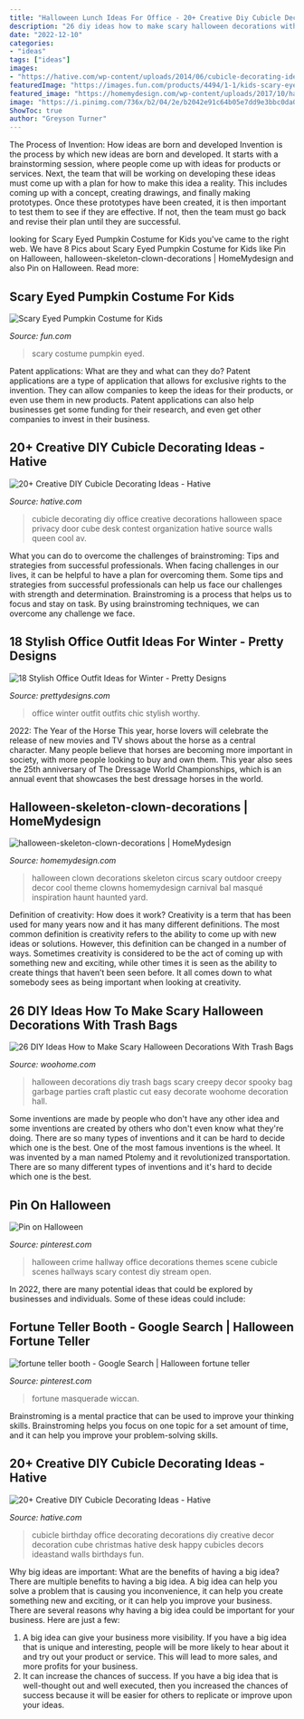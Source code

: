 ```yaml
---
title: "Halloween Lunch Ideas For Office - 20+ Creative Diy Cubicle Decorating Ideas"
description: "26 diy ideas how to make scary halloween decorations with trash bags"
date: "2022-12-10"
categories:
- "ideas"
tags: ["ideas"]
images:
- "https://hative.com/wp-content/uploads/2014/06/cubicle-decorating-ideas/20-office-cubicle-decorating-ideas.jpg"
featuredImage: "https://images.fun.com/products/4494/1-1/kids-scary-eyed-pumpkin-costume.jpg"
featured_image: "https://homemydesign.com/wp-content/uploads/2017/10/halloween-skeleton-clown-decorations.jpg"
image: "https://i.pinimg.com/736x/b2/04/2e/b2042e91c64b05e7dd9e3bbc0da0b233--crime-scenes-hallways.jpg"
ShowToc: true
author: "Greyson Turner"
---
```



The Process of Invention: How ideas are born and developed
Invention is the process by which new ideas are born and developed. It starts with a brainstorming session, where people come up with ideas for products or services. Next, the team that will be working on developing these ideas must come up with a plan for how to make this idea a reality. This includes coming up with a concept, creating drawings, and finally making prototypes. Once these prototypes have been created, it is then important to test them to see if they are effective. If not, then the team must go back and revise their plan until they are successful.

	

		
looking for Scary Eyed Pumpkin Costume for Kids you've came to the right web. We have 8 Pics about Scary Eyed Pumpkin Costume for Kids like Pin on Halloween, halloween-skeleton-clown-decorations | HomeMydesign and also Pin on Halloween. Read more:
		
    
## Scary Eyed Pumpkin Costume For Kids

<img loading=lazy src="https://images.fun.com/products/4494/1-1/kids-scary-eyed-pumpkin-costume.jpg" onerror="this.onerror=null;this.src='https://tse2.mm.bing.net/th?id=OIP.uCN2q41siOdVtR5LP9w3pAHaKl&amp;pid=15.1';" alt="Scary Eyed Pumpkin Costume for Kids">

_Source: fun.com_

>scary costume pumpkin eyed. 

	

Patent applications: What are they and what can they do?
Patent applications are a type of application that allows for exclusive rights to the invention. They can allow companies to keep the ideas for their products, or even use them in new products. Patent applications can also help businesses get some funding for their research, and even get other companies to invest in their business.

    
## 20+ Creative DIY Cubicle Decorating Ideas - Hative

<img loading=lazy src="https://hative.com/wp-content/uploads/2014/06/cubicle-decorating-ideas/20-office-cubicle-decorating-ideas.jpg" onerror="this.onerror=null;this.src='https://tse2.mm.bing.net/th?id=OIP.EKOs4CpKpLtYMsyDkY9fvgHaHa&amp;pid=15.1';" alt="20+ Creative DIY Cubicle Decorating Ideas - Hative">

_Source: hative.com_

>cubicle decorating diy office creative decorations halloween space privacy door cube desk contest organization hative source walls queen cool av. 

	

What you can do to overcome the challenges of brainstroming: Tips and strategies from successful professionals.
When facing challenges in our lives, it can be helpful to have a plan for overcoming them. Some tips and strategies from successful professionals can help us face our challenges with strength and determination. Brainstroming is a process that helps us to focus and stay on task. By using brainstroming techniques, we can overcome any challenge we face.

    
## 18 Stylish Office Outfit Ideas For Winter - Pretty Designs

<img loading=lazy src="http://www.prettydesigns.com/wp-content/uploads/2017/12/18-stylish-office-outfit-ideas-for-winter-2018-3.jpg" onerror="this.onerror=null;this.src='https://tse1.mm.bing.net/th?id=OIP.Lj8F81_6lOQ998AIc3qUBgHaLL&amp;pid=15.1';" alt="18 Stylish Office Outfit Ideas for Winter - Pretty Designs">

_Source: prettydesigns.com_

>office winter outfit outfits chic stylish worthy. 

	

2022: The Year of the Horse
This year, horse lovers will celebrate the release of new movies and TV shows about the horse as a central character. Many people believe that horses are becoming more important in society, with more people looking to buy and own them. This year also sees the 25th anniversary of The Dressage World Championships, which is an annual event that showcases the best dressage horses in the world.

    
## Halloween-skeleton-clown-decorations | HomeMydesign

<img loading=lazy src="https://homemydesign.com/wp-content/uploads/2017/10/halloween-skeleton-clown-decorations.jpg" onerror="this.onerror=null;this.src='https://tse2.mm.bing.net/th?id=OIP.hratISsFIZerPP-aowDYNQHaJ4&amp;pid=15.1';" alt="halloween-skeleton-clown-decorations | HomeMydesign">

_Source: homemydesign.com_

>halloween clown decorations skeleton circus scary outdoor creepy decor cool theme clowns homemydesign carnival bal masqué inspiration haunt haunted yard. 

	

Definition of creativity: How does it work?
Creativity is a term that has been used for many years now and it has many different definitions. The most common definition is creativity refers to the ability to come up with new ideas or solutions. However, this definition can be changed in a number of ways. Sometimes creativity is considered to be the act of coming up with something new and exciting, while other times it is seen as the ability to create things that haven’t been seen before. It all comes down to what somebody sees as being important when looking at creativity.

    
## 26 DIY Ideas How To Make Scary Halloween Decorations With Trash Bags

<img loading=lazy src="http://www.woohome.com/wp-content/uploads/2013/10/Diy-Halloween-items-With-Trash-Bags-18.jpg" onerror="this.onerror=null;this.src='https://tse2.mm.bing.net/th?id=OIP.aHrq0KDizTT1XHbtmkX9ngHaJ4&amp;pid=15.1';" alt="26 DIY Ideas How to Make Scary Halloween Decorations With Trash Bags">

_Source: woohome.com_

>halloween decorations diy trash bags scary creepy decor spooky bag garbage parties craft plastic cut easy decorate woohome decoration hall. 

	

Some inventions are made by people who don't have any other idea and some inventions are created by others who don't even know what they're doing. There are so many types of inventions and it can be hard to decide which one is the best. One of the most famous inventions is the wheel. It was invented by a man named Ptolemy and it revolutionized transportation. There are so many different types of inventions and it's hard to decide which one is the best.

    
## Pin On Halloween

<img loading=lazy src="https://i.pinimg.com/736x/b2/04/2e/b2042e91c64b05e7dd9e3bbc0da0b233--crime-scenes-hallways.jpg" onerror="this.onerror=null;this.src='https://tse4.mm.bing.net/th?id=OIP.VnVvwG-YetD3-hPuQgQH3QHaJ4&amp;pid=15.1';" alt="Pin on Halloween">

_Source: pinterest.com_

>halloween crime hallway office decorations themes scene cubicle scenes hallways scary contest diy stream open. 

	

In 2022, there are many potential ideas that could be explored by businesses and individuals. Some of these ideas could include: 

    
## Fortune Teller Booth - Google Search | Halloween Fortune Teller

<img loading=lazy src="https://i.pinimg.com/736x/25/05/df/2505df0a1d65fd21cc08e6581e95f861.jpg" onerror="this.onerror=null;this.src='https://tse3.mm.bing.net/th?id=OIP.VjvuhfZmjRtCFvAWZ-ikEgAAAA&amp;pid=15.1';" alt="fortune teller booth - Google Search | Halloween fortune teller">

_Source: pinterest.com_

>fortune masquerade wiccan. 

	

Brainstroming is a mental practice that can be used to improve your thinking skills. Brainstroming helps you focus on one topic for a set amount of time, and it can help you improve your problem-solving skills.

    
## 20+ Creative DIY Cubicle Decorating Ideas - Hative

<img loading=lazy src="https://hative.com/wp-content/uploads/2014/06/cubicle-decorating-ideas/14-office-cubicle-decorating-ideas.jpg" onerror="this.onerror=null;this.src='https://tse2.mm.bing.net/th?id=OIP.dUqfod3d79Gb1u8tJGB9AgHaJ4&amp;pid=15.1';" alt="20+ Creative DIY Cubicle Decorating Ideas - Hative">

_Source: hative.com_

>cubicle birthday office decorating decorations diy creative decor decoration cube christmas hative desk happy cubicles decors ideastand walls birthdays fun. 

	

Why big ideas are important: What are the benefits of having a big idea?
There are multiple benefits to having a big idea. A big idea can help you solve a problem that is causing you inconvenience, it can help you create something new and exciting, or it can help you improve your business. There are several reasons why having a big idea could be important for your business. Here are just a few: 
1) A big idea can give your business more visibility. If you have a big idea that is unique and interesting, people will be more likely to hear about it and try out your product or service. This will lead to more sales, and more profits for your business. 
2) It can increase the chances of success. If you have a big idea that is well-thought out and well executed, then you increased the chances of success because it will be easier for others to replicate or improve upon your ideas.

